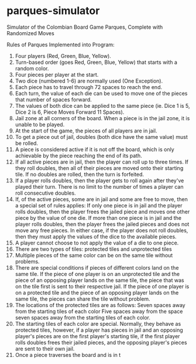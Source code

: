 # parques-simulator
Simulator of the Colombian Board Game Parques, Complete with Randomized Moves


Rules of Parques Implemented into Program:
1. Four players (Red, Green, Blue, Yellow).
2. Turn-based order (goes Red, Green, Blue, Yellow) that starts with a random color.
3. Four pieces per player at the start.
4. Two dice (numbered 1-6) are normally used (One Exception).
5. Each piece has to travel through 72 spaces to reach the end.
6. Each turn, the value of each die can be used to move one of the pieces that number of spaces forward.
7. The values of both dice can be applied to the same piece (ie. Dice 1 is 5, Dice 2 is 6, Piece Moves Forward 11 Spaces).
8. Jail zone at all corners of the board. When a piece is in the jail zone, it is unable to be played.
9. At the start of the game, the pieces of all players are in jail.
10. To get a piece out of jail, doubles (both dice have the same value) must be rolled.
11. A piece is considered active if it is not off the board, which is only achievable by the piece reaching the end of its path.
12. If all active pieces are in jail, then the player can roll up to three times. If they roll doubles, then all of their pieces are moved onto their starting tile. If no doubles are rolled, then the turn is forfeited.
13. If a player rolls doubles, then the player gets to roll again after they've played their turn. There is no limit to the number of times a player can roll consecutive doubles.
14. If, of the active pieces, some are in jail and some are free to move, then a special set of rules applies:
      If only one piece is in jail and the player rolls doubles, then the player frees the jailed piece and moves one other piece by the value of one die.
      If more than one piece is in jail and the player rolls doubles, then the player frees the jailed pieces and does not move any free pieces.
      In either case, if the player does not roll doubles, then they must apply the values of the dice to the available pieces.
15. A player cannot choose to not apply the value of a die to one piece.
16. There are two types of tiles: protected tiles and unprotected tiles
17. Multiple pieces of the same color can be on the same tile without problems.
18. There are special conditions if pieces of different colors land on the same tile.
      If the piece of one player is on an unprotected tile and the piece of an opposing player lands on the same tile, the piece that was on the tile first is sent         to their respective jail.
      If the piece of one player is on a protected tile and the piece of an opposing player lands on the same tile, the pieces can share the tile without problem.
20. The locations of the protected tiles are as follows:
      Seven spaces away from the starting tiles of each color
      Five spaces away from the space seven spaces away from the starting tiles of each color.
21. The starting tiles of each color are special. Normally, they behave as protected tiles, however, if a player has pieces in jail and an opposing player's pieces are on the first player's starting tile, if the first player rolls doubles frees their jailed pieces, and the opposing player's pieces are sent to their own jail.
22. Once a piece traverses the board and is in t

